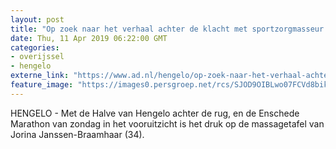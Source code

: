 ```yaml
---
layout: post
title: "Op zoek naar het verhaal achter de klacht met sportzorgmasseur Jorina uit Hengelo"
date: Thu, 11 Apr 2019 06:22:00 GMT
categories: 
- overijssel 
- hengelo 
externe_link: "https://www.ad.nl/hengelo/op-zoek-naar-het-verhaal-achter-de-klacht-met-sportzorgmasseur-jorina-uit-hengelo~a38440b4/"
feature_image: "https://images0.persgroep.net/rcs/SJOD9OIBLwo07FCVd8bik3kIG90/diocontent/145174905/_fitwidth/400/?appId=21791a8992982cd8da851550a453bd7f&quality=0.7"
---
```


HENGELO - Met de Halve van Hengelo achter de rug, en de Enschede Marathon van zondag in het vooruitzicht is het druk op de massagetafel van Jorina Janssen-Braamhaar (34).
